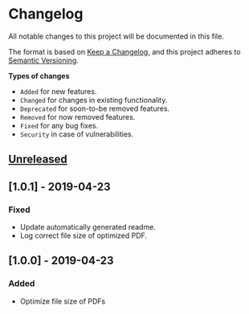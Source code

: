 # Changelog

All notable changes to this project will be documented in this file.

The format is based on [Keep a Changelog](https://keepachangelog.com/en/1.0.0/),
and this project adheres to [Semantic Versioning](https://semver.org/spec/v2.0.0.html).

**Types of changes**

- `Added` for new features.
- `Changed` for changes in existing functionality.
- `Deprecated` for soon-to-be removed features.
- `Removed` for now removed features.
- `Fixed` for any bug fixes.
- `Security` in case of vulnerabilities.

## [Unreleased]

## [1.0.1] - 2019-04-23

### Fixed

- Update automatically generated readme.
- Log correct file size of optimized PDF.

## [1.0.0] - 2019-04-23

### Added

- Optimize file size of PDFs

[unreleased]: https://github.com/rodrigobdz/pdfoptim/compare/v1.0.1...HEAD
[v1.0.1]: https://github.com/rodrigobdz/pdfoptim/compare/v1.0.0...v1.0.1
[v1.0.0]: https://github.com/rodrigobdz/pdfoptim/compare/b30480643d7a74ff1f383674a0f48c735fe73faa...v1.0.0
